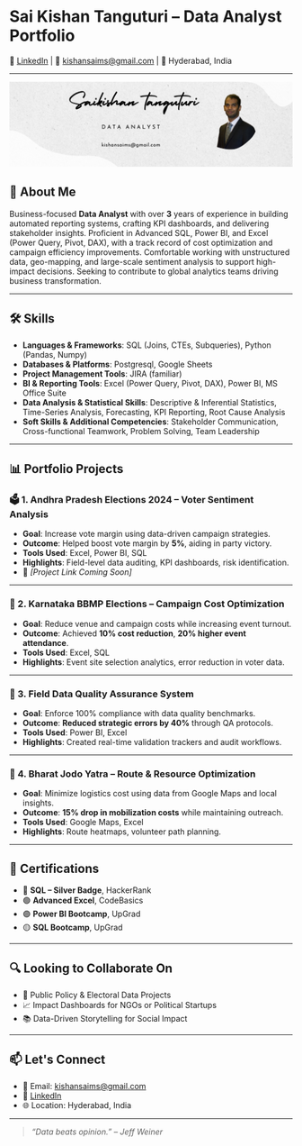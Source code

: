 # Sai Kishan Tanguturi – Data Analyst Portfolio

🔗 [LinkedIn](https://www.linkedin.com/in/saikishans) | 📧 kishansaims@gmail.com | 📍 Hyderabad, India

---
![Dashboard Preview](Saikishan.png)

## 🧠 About Me

Business-focused **Data Analyst** with over **3** years of experience in building automated reporting systems, crafting KPI dashboards, and delivering stakeholder insights. Proficient in Advanced SQL, Power BI, and Excel (Power Query, Pivot, DAX), with a track record of cost optimization and campaign efficiency improvements. Comfortable working with unstructured data, geo-mapping, and large-scale sentiment analysis to support high-impact decisions. Seeking to contribute to global analytics teams driving business transformation.

---

## 🛠️ Skills

- **Languages & Frameworks**: SQL (Joins, CTEs, Subqueries), Python (Pandas, Numpy)
- **Databases & Platforms**: Postgresql, Google Sheets
- **Project Management Tools**: JIRA (familiar)
- **BI & Reporting Tools**: Excel (Power Query, Pivot, DAX), Power BI, MS Office Suite
- **Data Analysis & Statistical Skills**: Descriptive & Inferential Statistics, Time-Series Analysis, Forecasting, KPI Reporting, Root Cause Analysis 
- **Soft Skills & Additional Competencies**: Stakeholder Communication, Cross-functional Teamwork, Problem Solving, Team Leadership

---

## 📊 Portfolio Projects

### 🗳️ 1. Andhra Pradesh Elections 2024 – Voter Sentiment Analysis
- **Goal**: Increase vote margin using data-driven campaign strategies.
- **Outcome**: Helped boost vote margin by **5%**, aiding in party victory.
- **Tools Used**: Excel, Power BI, SQL
- **Highlights**: Field-level data auditing, KPI dashboards, risk identification.
- 🔗 *[Project Link Coming Soon]*

---

### 📍 2. Karnataka BBMP Elections – Campaign Cost Optimization
- **Goal**: Reduce venue and campaign costs while increasing event turnout.
- **Outcome**: Achieved **10% cost reduction**, **20% higher event attendance**.
- **Tools Used**: Excel, SQL
- **Highlights**: Event site selection analytics, error reduction in voter data.

---

### 🧹 3. Field Data Quality Assurance System
- **Goal**: Enforce 100% compliance with data quality benchmarks.
- **Outcome**: **Reduced strategic errors by 40%** through QA protocols.
- **Tools Used**: Power BI, Excel
- **Highlights**: Created real-time validation trackers and audit workflows.

---

### 🧭 4. Bharat Jodo Yatra – Route & Resource Optimization
- **Goal**: Minimize logistics cost using data from Google Maps and local insights.
- **Outcome**: **15% drop in mobilization costs** while maintaining outreach.
- **Tools Used**: Google Maps, Excel
- **Highlights**: Route heatmaps, volunteer path planning.

---

## 📜 Certifications

- 🥈 **SQL – Silver Badge**, HackerRank
- 🟢 **Advanced Excel**, CodeBasics
- 🟣 **Power BI Bootcamp**, UpGrad
- 🟡 **SQL Bootcamp**, UpGrad

---

## 🔍 Looking to Collaborate On

- 🎯 Public Policy & Electoral Data Projects
- 📈 Impact Dashboards for NGOs or Political Startups
- 📚 Data-Driven Storytelling for Social Impact

---

## 📫 Let's Connect

- 📧 Email: kishansaims@gmail.com
- 💼 [LinkedIn](https://www.linkedin.com/in/saikishans)
- 🌐 Location: Hyderabad, India

---

> _“Data beats opinion.” – Jeff Weiner_
